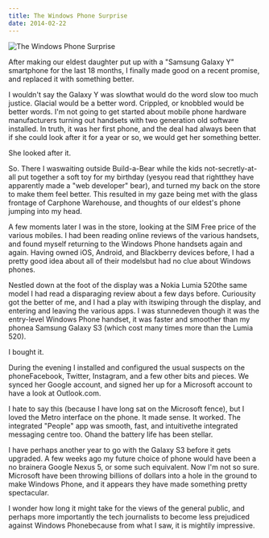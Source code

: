 ```yaml
---
title: The Windows Phone Surprise
date: 2014-02-22
---
```


![The Windows Phone Surprise](https://source.unsplash.com/gp8BLyaTaA0/1600x900)

After making our eldest daughter put up with a "Samsung Galaxy Y" smartphone for the last 18 months, I finally made good on a recent promise, and replaced it with something better.

I wouldn't say the Galaxy Y was slowthat would do the word slow too much justice. Glacial would be a better word. Crippled, or knobbled would be better words. I'm not going to get started about mobile phone hardware manufacturers turning out handsets with two generation old software installed. In truth, it was her first phone, and the deal had always been that if she could look after it for a year or so, we would get her something better.

She looked after it.

So. There I waswaiting outside Build-a-Bear while the kids not-secretly-at-all put together a soft toy for my birthday (yesyou read that rightthey have apparently made a "web developer" bear), and turned my back on the store to make them feel better. This resulted in my gaze being met with the glass frontage of Carphone Warehouse, and thoughts of our eldest's phone jumping into my head.

A few moments later I was in the store, looking at the SIM Free price of the various mobiles. I had been reading online reviews of the various handsets, and found myself returning to the Windows Phone handsets again and again. Having owned iOS, Android, and Blackberry devices before, I had a pretty good idea about all of their modelsbut had no clue about Windows phones.

Nestled down at the foot of the display was a Nokia Lumia 520the same model I had read a disparaging review about a few days before. Curiousity got the better of me, and I had a play with itswiping through the display, and entering and leaving the various apps. I was stunnedeven though it was the entry-level Windows Phone handset, it was faster and smoother than my phonea Samsung Galaxy S3 (which cost many times more than the Lumia 520).

I bought it.

During the evening I installed and configured the usual suspects on the phoneFacebook, Twitter, Instagram, and a few other bits and pieces. We synced her Google account, and signed her up for a Microsoft account to have a look at Outlook.com.

I hate to say this (because I have long sat on the Microsoft fence), but I loved the Metro interface on the phone. It made sense. It worked. The integrated "People" app was smooth, fast, and intuitivethe integrated messaging centre too. Ohand the battery life has been stellar.

I have perhaps another year to go with the Galaxy S3 before it gets upgraded. A few weeks ago my future choice of phone would have been a no brainera Google Nexus 5, or some such equivalent. Now I'm not so sure. Microsoft have been throwing billions of dollars into a hole in the ground to make Windows Phone, and it appears they have made something pretty spectacular.

I wonder how long it might take for the views of the general public, and perhaps more importantly the tech journalists to become less prejudiced against Windows Phonebecause from what I saw, it is mightily impressive.